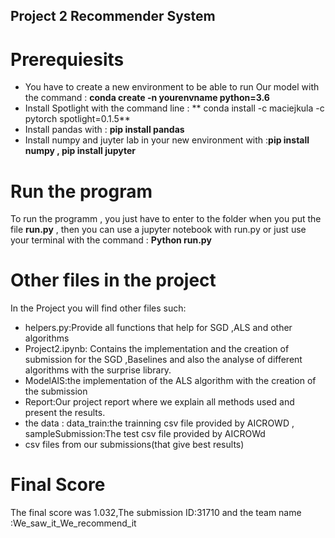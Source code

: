 ## Project 2 Recommender System

# Prerequiesits

- You have to create a new environment to  be able to run Our model  with the command :  **conda create -n yourenvname python=3.6**
- Install Spotlight with the command line : ** conda install -c maciejkula -c pytorch spotlight=0.1.5**
- Install pandas with : **pip install pandas**
- Install numpy and juyter lab in your new environment with :**pip install numpy , pip install jupyter** 

# Run the program 

To run the programm , you just have to enter to the folder when you put the file **run.py** , then you can use a jupyter notebook with run.py or just use your terminal with the command : **Python run.py**

# Other files in the project 

In the Project you will find other files such:
- helpers.py:Provide all functions that help for SGD ,ALS and other algorithms
- Project2.ipynb: Contains the implementation and the creation of submission for the SGD ,Baselines and also the analyse of different algorithms with the surprise library.
- ModelAlS:the implementation of the ALS algorithm with the creation of the submission
- Report:Our project report where we explain all methods used and present the results. 
-  the data : data_train:the trainning csv file provided by AICROWD , sampleSubmission:The test csv file provided by AICROWd
- csv files from our submissions(that give best results)

# Final Score

The final score was 1.032,The submission ID:31710 and the team name :We_saw_it_We_recommend_it
